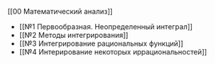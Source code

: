 [[00 Математический анализ]]

- [[№1 Первообразная. Неопределенный интеграл]]
- [[№2 Методы интегрирования]]
- [[№3 Интегрирование рациональных функций]]
- [[№4 Интерирование некоторых иррациональностей]]